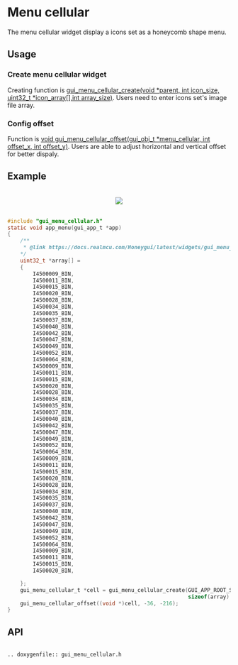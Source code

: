 # Menu cellular

The menu cellular widget display a icons set as a honeycomb shape menu.

## Usage

### Create menu cellular widget

Creating function is [gui_menu_cellular_create(void *parent, int icon_size, uint32_t *icon_array[],int array_size)](#gui_menu_cellular_create). Users need to enter icons set's image file array.
### Config offset

Function is [void gui_menu_cellular_offset(gui_obj_t *menu_cellular, int offset_x, int offset_y)](#gui_menu_cellular_create). Users are able to adjust horizontal and vertical offset for better dispaly.

## Example
<br>
<div style="text-align: center"><img src="https://docs.realmcu.com/HoneyGUI/image/widgets/menu_cellular.gif"  /></div>
<br>

```c
#include "gui_menu_cellular.h"
static void app_menu(gui_app_t *app)
{
    /**
     * @link https://docs.realmcu.com/Honeygui/latest/widgets/gui_menu_cellular.html#example
    */
    uint32_t *array[] =
    {
        I4500009_BIN, 
        I4500011_BIN, 
        I4500015_BIN, 
        I4500020_BIN, 
        I4500028_BIN, 
        I4500034_BIN, 
        I4500035_BIN, 
        I4500037_BIN, 
        I4500040_BIN, 
        I4500042_BIN, 
        I4500047_BIN, 
        I4500049_BIN, 
        I4500052_BIN, 
        I4500064_BIN, 
        I4500009_BIN, 
        I4500011_BIN, 
        I4500015_BIN, 
        I4500020_BIN, 
        I4500028_BIN, 
        I4500034_BIN, 
        I4500035_BIN, 
        I4500037_BIN, 
        I4500040_BIN, 
        I4500042_BIN, 
        I4500047_BIN, 
        I4500049_BIN, 
        I4500052_BIN, 
        I4500064_BIN, 
        I4500009_BIN, 
        I4500011_BIN, 
        I4500015_BIN, 
        I4500020_BIN, 
        I4500028_BIN, 
        I4500034_BIN, 
        I4500035_BIN, 
        I4500037_BIN, 
        I4500040_BIN, 
        I4500042_BIN, 
        I4500047_BIN, 
        I4500049_BIN, 
        I4500052_BIN, 
        I4500064_BIN, 
        I4500009_BIN, 
        I4500011_BIN, 
        I4500015_BIN, 
        I4500020_BIN, 

    };
    gui_menu_cellular_t *cell = gui_menu_cellular_create(GUI_APP_ROOT_SCREEN, 100, array,
                                                         sizeof(array) / sizeof(uint32_t *));
    gui_menu_cellular_offset((void *)cell, -36, -216);
}
```


<span id = "gui_menu_cellular_create">

## API

</span>

```eval_rst

.. doxygenfile:: gui_menu_cellular.h

```
